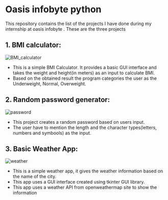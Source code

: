 # Oasis infobyte python
This repository contains the list of the projects I have done during my internship at oasis infobyte . These are the three projects

## 1. BMI calculator:
![BMI_calculator](https://github.com/Chandrahas111/oibsip_Python-projects/assets/143534361/f8c6de07-e3c2-40fe-a4c4-2df646f60a97)

- This is a simple BMI Calculator. It provides a basic GUI interface and takes the weight and height(in meters) as an input to calculate BMI.
- Based on the obtained result the program categories the user as the Underweight, Normal, Overweight.

## 2. Random password generator:

![password](https://github.com/Chandrahas111/oibsip_Python-projects/assets/143534361/a8070944-988e-499d-8686-f3f51244f163)

- This project creates a random password based on users input.
- The user have to mention the length and the character types(letters, numbers and symbools) as the input.

## 3. Basic Weather App:

![weather](https://github.com/Chandrahas111/oibsip_Python-projects/assets/143534361/234aea32-505a-4108-95e2-f3d1e30369a5)

- This is a simple weather app, it gives the weather information based on the name of the city.
- This app uses a GUI interface created using tkinter GUI library.
- This app uses a weather API from openweathermap site to show the information
